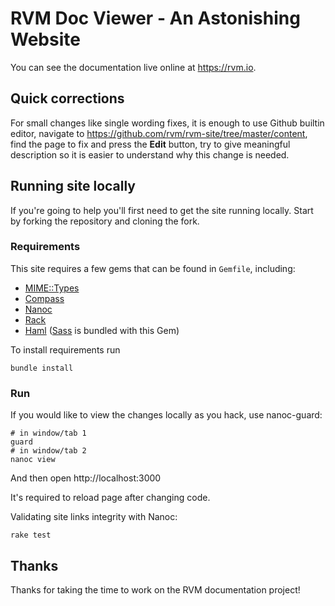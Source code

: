 # RVM Doc Viewer - An Astonishing Website

You can see the documentation live online at <https://rvm.io>.

## Quick corrections

For small changes like single wording fixes, it is enough to use Github builtin editor,
navigate to https://github.com/rvm/rvm-site/tree/master/content, find the page to fix
and press the **Edit** button, try to give meaningful description so it is easier to
understand why this change is needed.

## Running site locally

If you're going to help you'll first need to get the site running locally. Start by
forking the repository and cloning the fork.

### Requirements

This site requires a few gems that can be found in `Gemfile`, including:

- [MIME::Types](https://github.com/halostatue/mime-types#readme)
- [Compass](http://compass-style.org/)
- [Nanoc](https://nanoc.ws/)
- [Rack](https://rack.github.io/)
- [Haml](http://haml.info/) ([Sass](http://sass-lang.com/) is bundled with this Gem)

To install requirements run

    bundle install

### Run 

If you would like to view the changes locally as you hack, use nanoc-guard:

    # in window/tab 1
    guard
    # in window/tab 2
    nanoc view
    
And then open http://localhost:3000

It's required to reload page after changing code.

Validating site links integrity with Nanoc:

    rake test

## Thanks

Thanks for taking the time to work on the RVM documentation project!
